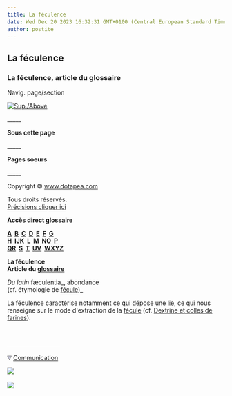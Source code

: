 ```yaml
---
title: La féculence
date: Wed Dec 20 2023 16:32:31 GMT+0100 (Central European Standard Time)
author: postite
---
```


## La féculence
### La féculence, article du glossaire
 Navig. page/section

[![Sup./Above](_derived/up_cmp_themenoir010_up.gif)](f.html)

\_\_\_\_\_

**Sous cette page**

\_\_\_\_\_

**Pages soeurs**

\_\_\_\_\_

Copyright © www.dotapea.com

Tous droits réservés.  
[Précisions cliquer ici](droitscopie.html)

**Accès direct glossaire**

**[A](a.html)  [B](b.html)  [C](c.html)  [D](d.html)  [E](e.html)  [F](f.html)  [G](g.html)  
[H](h.html)  [IJK](ijk.html)  [L](l.html)  [M](m.html)  [NO](no.html)  [P](p.html)  
[QR](qr.html)  [S](s.html)  [T](t.html)  [UV](uv.html)  [WXYZ](wxyz.html)**

**La féculence  
Article du [glossaire](glossaire.html)**

_Du latin_ fæculentia_, abondance  
(cf. étymologie de [fécule](fecule.html))_

La féculence caractérise notamment ce qui dépose une [lie](lie.html), ce qui nous renseigne sur le mode d'extraction de la [fécule](fecule.html) (cf. [Dextrine et colles de farines](dextrinefarines.html)).



 

 ![](images/transparent122x1.gif)

![](images/flechebas.gif) [Communication](http://www.artrealite.com/annonceurs.htm) 

[![](https://cbonvin.fr/sites/regie.artrealite.com/visuels/campagne1.png)](index-2.html#20131014)

![](https://cbonvin.fr/sites/regie.artrealite.com/visuels/campagne2.png)